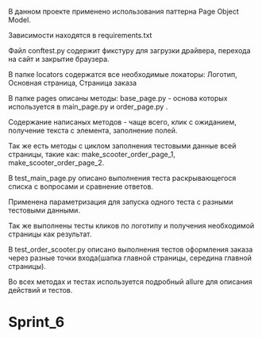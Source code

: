  В данном проекте применено использования паттерна Page Object Model.
 
 Зависимости находятся в requirements.txt
 
 Файл conftest.py содержит фикстуру для загрузки драйвера, перехода на сайт и закрытие браузера.
 
 В папке locators содержатся все необходимые локаторы: Логотип, Основная страница, Страница заказа
 
 В папке pages описаны методы: base_page.py - основа которых используется в main_page.py и order_page.py .
 
 Содержание написаных методов - чаще всего, клик с ожиданием, получение текста с элемента, заполнение полей.
 
 Так же есть методы с циклом заполнения тестовыми данные всей страницы, такие как: make_scooter_order_page_1, make_scooter_order_page_2.
 
 В test_main_page.py описано выполнения теста раскрывающегося списка с вопросами и сравнение ответов.
 
 Применена параметризация для запуска одного теста с разными тестовыми данными.
 
 Так же выполнены тесты кликов по логотипу и получения необходимой страницы как результат.
 
 В test_order_scooter.py описано выполнения тестов оформления заказа через разные точки входа(шапка главной страницы, середина главной страницы).
 
 Во всех методах и тестах используется подробный allure для описания действий и тестов.
 
# Sprint_6
